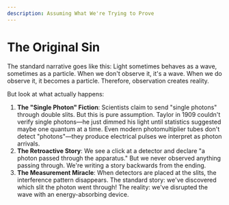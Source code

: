 ```yaml
---
description: Assuming What We're Trying to Prove
---
```


# The Original Sin

The standard narrative goes like this: Light sometimes behaves as a wave, sometimes as a particle. When we don't observe it, it's a wave. When we do observe it, it becomes a particle. Therefore, observation creates reality.

But look at what actually happens:

1. **The "Single Photon" Fiction**: Scientists claim to send "single photons" through double slits. But this is pure assumption. Taylor in 1909 couldn't verify single photons—he just dimmed his light until statistics suggested maybe one quantum at a time. Even modern photomultiplier tubes don't detect "photons"—they produce electrical pulses we interpret as photon arrivals.
2. **The Retroactive Story**: We see a click at a detector and declare "a photon passed through the apparatus." But we never observed anything passing through. We're writing a story backwards from the ending.
3. **The Measurement Miracle**: When detectors are placed at the slits, the interference pattern disappears. The standard story: we've discovered which slit the photon went through! The reality: we've disrupted the wave with an energy-absorbing device.
